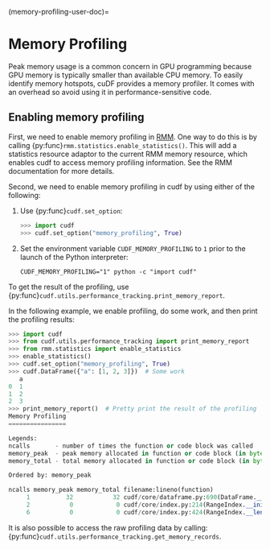 (memory-profiling-user-doc)=

# Memory Profiling

Peak memory usage is a common concern in GPU programming because GPU memory is typically smaller than available CPU memory. To easily identify memory hotspots, cuDF provides a memory profiler. It comes with an overhead so avoid using it in performance-sensitive code.

## Enabling memory profiling

First, we need to enable memory profiling in [RMM](https://docs.rapids.ai/api/rmm/stable/guide/). One way to do this is by calling {py:func}`rmm.statistics.enable_statistics()`. This will add a statistics resource adaptor to the current RMM memory resource, which enables cudf to access memory profiling information. See the RMM documentation for more details.

Second, we need to enable memory profiling in cudf by using either of the following:

1. Use {py:func}`cudf.set_option`:

    ```python
    >>> import cudf
    >>> cudf.set_option("memory_profiling", True)
    ```

2. Set the environment variable ``CUDF_MEMORY_PROFILING`` to ``1`` prior to the
launch of the Python interpreter:

    ```
    CUDF_MEMORY_PROFILING="1" python -c "import cudf"
    ```

To get the result of the profiling, use {py:func}`cudf.utils.performance_tracking.print_memory_report`.

In the following example, we enable profiling, do some work, and then print the profiling results:

```python
>>> import cudf
>>> from cudf.utils.performance_tracking import print_memory_report
>>> from rmm.statistics import enable_statistics
>>> enable_statistics()
>>> cudf.set_option("memory_profiling", True)
>>> cudf.DataFrame({"a": [1, 2, 3]})  # Some work
   a
0  1
1  2
2  3
>>> print_memory_report()  # Pretty print the result of the profiling
Memory Profiling
================

Legends:
ncalls       - number of times the function or code block was called
memory_peak  - peak memory allocated in function or code block (in bytes)
memory_total - total memory allocated in function or code block (in bytes)

Ordered by: memory_peak

ncalls memory_peak memory_total filename:lineno(function)
     1          32           32 cudf/core/dataframe.py:690(DataFrame.__init__)
     2           0            0 cudf/core/index.py:214(RangeIndex.__init__)
     6           0            0 cudf/core/index.py:424(RangeIndex.__len__)
```

It is also possible to access the raw profiling data by calling: {py:func}`cudf.utils.performance_tracking.get_memory_records`.
